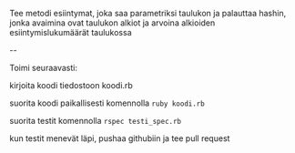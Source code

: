 Tee metodi esiintymat, joka saa parametriksi taulukon ja palauttaa hashin, jonka avaimina ovat taulukon alkiot ja arvoina alkioiden esiintymislukumäärät taulukossa

--

Toimi seuraavasti:

kirjoita koodi tiedostoon koodi.rb

suorita koodi paikallisesti komennolla `ruby koodi.rb`

suorita testit komennolla `rspec testi_spec.rb`

kun testit menevät läpi, pushaa githubiin ja tee pull request